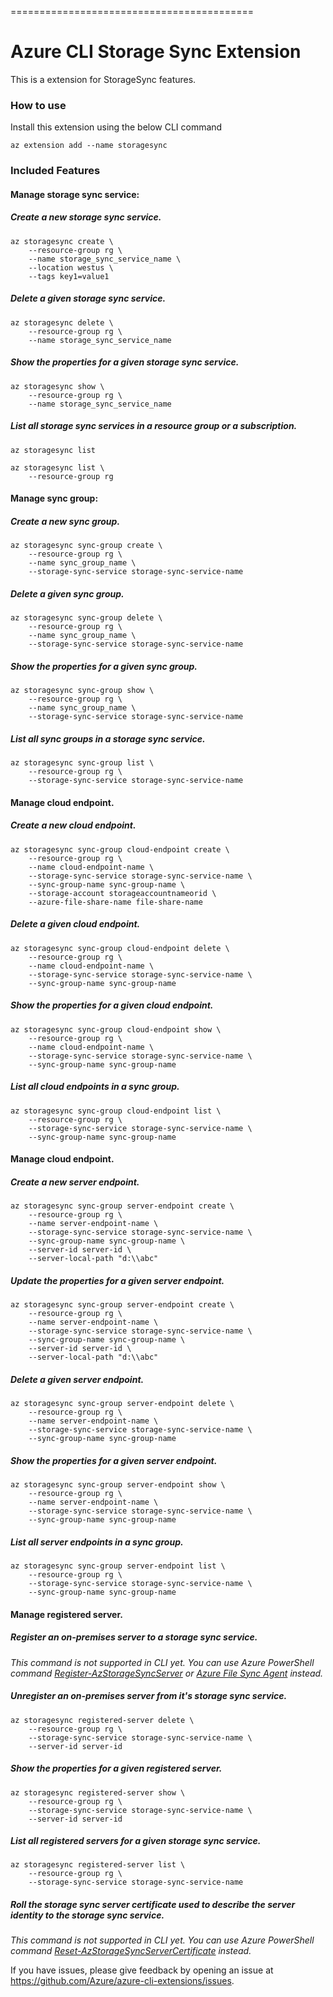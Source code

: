 ==========================================
# Azure CLI Storage Sync Extension #
This is a extension for StorageSync features.

### How to use ###
Install this extension using the below CLI command
```
az extension add --name storagesync
```

### Included Features
#### Manage storage sync service:

##### Create a new storage sync service.

```
az storagesync create \
    --resource-group rg \
    --name storage_sync_service_name \ 
    --location westus \
    --tags key1=value1
```

##### Delete a given storage sync service.
```
az storagesync delete \
    --resource-group rg \
    --name storage_sync_service_name
```

##### Show the properties for a given storage sync service.
```
az storagesync show \
    --resource-group rg \
    --name storage_sync_service_name
```

##### List all storage sync services in a resource group or a subscription.
```
az storagesync list
```
```
az storagesync list \
    --resource-group rg
```

#### Manage sync group:

##### Create a new sync group.
```
az storagesync sync-group create \
    --resource-group rg \
    --name sync_group_name \
    --storage-sync-service storage-sync-service-name
```

##### Delete a given sync group.
```
az storagesync sync-group delete \
    --resource-group rg \
    --name sync_group_name \
    --storage-sync-service storage-sync-service-name
```

##### Show the properties for a given sync group.
```
az storagesync sync-group show \
    --resource-group rg \
    --name sync_group_name \
    --storage-sync-service storage-sync-service-name
```

##### List all sync groups in a storage sync service.
```
az storagesync sync-group list \
    --resource-group rg \
    --storage-sync-service storage-sync-service-name
```

#### Manage cloud endpoint.

##### Create a new cloud endpoint.
```
az storagesync sync-group cloud-endpoint create \
    --resource-group rg \
    --name cloud-endpoint-name \
    --storage-sync-service storage-sync-service-name \
    --sync-group-name sync-group-name \
    --storage-account storageaccountnameorid \
    --azure-file-share-name file-share-name
```

##### Delete a given cloud endpoint.
```
az storagesync sync-group cloud-endpoint delete \
    --resource-group rg \
    --name cloud-endpoint-name \
    --storage-sync-service storage-sync-service-name \
    --sync-group-name sync-group-name 
```

##### Show the properties for a given cloud endpoint.
```
az storagesync sync-group cloud-endpoint show \
    --resource-group rg \
    --name cloud-endpoint-name \
    --storage-sync-service storage-sync-service-name \
    --sync-group-name sync-group-name 
```

##### List all cloud endpoints in a sync group.
```
az storagesync sync-group cloud-endpoint list \
    --resource-group rg \
    --storage-sync-service storage-sync-service-name \
    --sync-group-name sync-group-name 
```

#### Manage cloud endpoint.

##### Create a new server endpoint.
```
az storagesync sync-group server-endpoint create \
    --resource-group rg \
    --name server-endpoint-name \
    --storage-sync-service storage-sync-service-name \
    --sync-group-name sync-group-name \
    --server-id server-id \
    --server-local-path "d:\\abc"
```

##### Update the properties for a given server endpoint.
```
az storagesync sync-group server-endpoint create \
    --resource-group rg \
    --name server-endpoint-name \
    --storage-sync-service storage-sync-service-name \
    --sync-group-name sync-group-name \
    --server-id server-id \
    --server-local-path "d:\\abc"
```

##### Delete a given server endpoint.
```
az storagesync sync-group server-endpoint delete \
    --resource-group rg \
    --name server-endpoint-name \
    --storage-sync-service storage-sync-service-name \
    --sync-group-name sync-group-name
```

##### Show the properties for a given server endpoint.
```
az storagesync sync-group server-endpoint show \
    --resource-group rg \
    --name server-endpoint-name \
    --storage-sync-service storage-sync-service-name \
    --sync-group-name sync-group-name
```

##### List all server endpoints in a sync group.
```
az storagesync sync-group server-endpoint list \
    --resource-group rg \
    --storage-sync-service storage-sync-service-name \
    --sync-group-name sync-group-name
```

#### Manage registered server.

##### Register an on-premises server to a storage sync service.

*This command is not supported in CLI yet. You can use Azure PowerShell command [Register-AzStorageSyncServer](https://docs.microsoft.com/en-us/powershell/module/az.storagesync/register-azstoragesyncserver?view=azps-3.6.1) or [Azure File Sync Agent](https://docs.microsoft.com/en-us/azure/storage/files/storage-sync-files-deployment-guide?tabs=azure-portal#register-windows-server-with-storage-sync-service) instead.*

##### Unregister an on-premises server from it's storage sync service.
```
az storagesync registered-server delete \
    --resource-group rg \
    --storage-sync-service storage-sync-service-name \
    --server-id server-id 
```

##### Show the properties for a given registered server.
```
az storagesync registered-server show \
    --resource-group rg \
    --storage-sync-service storage-sync-service-name \
    --server-id server-id 
```

##### List all registered servers for a given storage sync service.
```
az storagesync registered-server list \
    --resource-group rg \
    --storage-sync-service storage-sync-service-name
```

##### Roll the storage sync server certificate used to describe the server identity to the storage sync service.

*This command is not supported in CLI yet. You can use Azure PowerShell command [Reset-AzStorageSyncServerCertificate](https://docs.microsoft.com/en-us/powershell/module/az.storagesync/reset-azstoragesyncservercertificate?view=azps-3.6.1) instead.*

If you have issues, please give feedback by opening an issue at https://github.com/Azure/azure-cli-extensions/issues.
